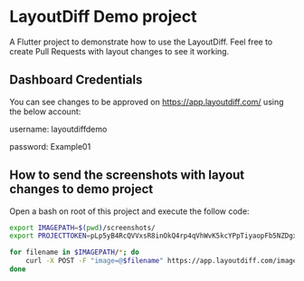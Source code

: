 # LayoutDiff Demo project

A Flutter project to demonstrate how to use the LayoutDiff. Feel free to create Pull Requests with layout changes to see it working.

## Dashboard Credentials

You can see changes to be approved on https://app.layoutdiff.com/ using the below account:

username: layoutdiffdemo

password: Example01

## How to send the screenshots with layout changes to demo project

Open a bash on root of this project and execute the follow code:

```bash
export IMAGEPATH=$(pwd)/screenshots/
export PROJECTTOKEN=pLp5yB4RcQVVxsR8inOkQ4rp4qVhWvK5kcYPpTiyaopFb5NZDgxlMtMyVbSb7lonvbKPurSomq171dvyGJZA9bLvfgv7VzuBiExPK3gZwWxMc6m9eZuWU7lZnKfyQABZbVCeWY3R6P3GKxu2iKzlptcxVeDxmU5Wv0yis5yR8iY17LvuNciPzDHlOMMRnLLTwExWCI7J

for filename in $IMAGEPATH/*; do
    curl -X POST -F "image=@$filename" https://app.layoutdiff.com/images/upload/$PROJECTTOKEN/$\( git log | grep -oP 'commit \K[a-f0-9]*' | head -1)
done
```
